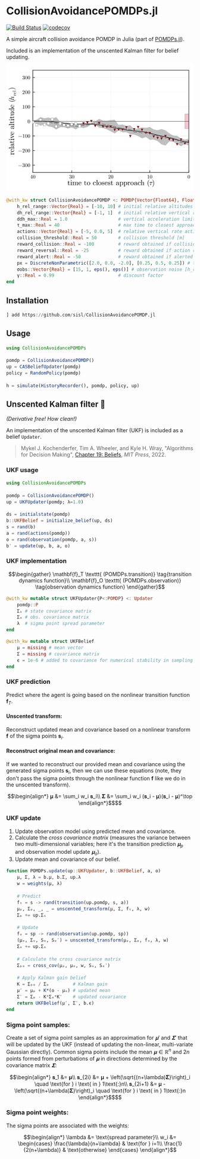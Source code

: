 # CollisionAvoidancePOMDPs.jl

[![Build Status](https://github.com/sisl/CollisionAvoidancePOMDPs.jl/actions/workflows/CI.yml/badge.svg)](https://github.com/sisl/CollisionAvoidancePOMDPs.jl/actions/workflows/CI.yml)
[![codecov](https://codecov.io/gh/sisl/CollisionAvoidancePOMDPs.jl/branch/main/graph/badge.svg)](https://codecov.io/gh/sisl/CollisionAvoidancePOMDPs.jl)


A simple aircraft collision avoidance POMDP in Julia (part of [POMDPs.jl](https://github.com/JuliaPOMDP/POMDPs.jl)).

Included is an implementation of the unscented Kalman filter for belief updating.

<p align="center">
    <img src="./img/cas.svg">
</p>

```julia
@with_kw struct CollisionAvoidancePOMDP <: POMDP{Vector{Float64}, Float64, Vector{Float64}}
    h_rel_range::Vector{Real} = [-10, 10] # initial relative altitudes [m]
    dh_rel_range::Vector{Real} = [-1, 1]  # initial relative vertical rates [m²]
    ddh_max::Real = 1.0                   # vertical acceleration limit [m/s²]
    τ_max::Real = 40                      # max time to closest approach [s]
    actions::Vector{Real} = [-5, 0.0, 5]  # relative vertical rate actions [m/s²]
    collision_threshold::Real = 50        # collision threshold [m]
    reward_collision::Real = -100         # reward obtained if collision occurs
    reward_reversal::Real = -25           # reward obtained if action reverses direction (e.g., from +5 to -5)
    reward_alert::Real = -50              # reward obtained if alerted (i.e., non-zero vertical rates)
    px = DiscreteNonParametric([2.0, 0.0, -2.0], [0.25, 0.5, 0.25]) # transition noise on relative vertical rate [m/s²]
    σobs::Vector{Real} = [15, 1, eps(), eps()] # observation noise [h_rel, dh_rel, a_prev, τ]
    γ::Real = 0.99                        # discount factor
end
```

## Installation
```julia
] add https://github.com/sisl/CollisionAvoidancePOMDP.jl
```

## Usage
```julia
using CollisionAvoidancePOMDPs

pomdp = CollisionAvoidancePOMDP()
up = CASBeliefUpdater(pomdp)
policy = RandomPolicy(pomdp)

h = simulate(HistoryRecorder(), pomdp, policy, up)
```

## Unscented Kalman filter 🧼
_(Derivative free! How clean!)_

An implementation of the unscented Kalman filter (UKF) is included as a belief `Updater`.

> Mykel J. Kochenderfer, Tim A. Wheeler, and Kyle H. Wray, "Algorithms for Decision Making", [Chapter 19: Beliefs](https://algorithmsbook.com/files/chapter-19.pdf), _MIT Press_, 2022.

### UKF usage

```julia
using CollisionAvoidancePOMDPs

pomdp = CollisionAvoidancePOMDP()
up = UKFUpdater(pomdp; λ=1.0)

ds = initialstate(pomdp)
b::UKFBelief = initialize_belief(up, ds)
s = rand(b)
a = rand(actions(pomdp))
o = rand(observation(pomdp, a, s))
b′ = update(up, b, a, o)
```

### UKF implementation

```math
\begin{gather}
\mathbf{f}_T \texttt{ (POMDPs.transition)} \tag{transition dynamics function}\\
\mathbf{f}_O \texttt{ (POMDPs.observation)} \tag{observation dynamics function}
\end{gather}
```

```julia
@with_kw mutable struct UKFUpdater{P<:POMDP} <: Updater
    pomdp::P
    Σₛ # state covariance matrix
    Σₒ # obs. covariance matrix
    λ  # sigma point spread parameter
end
```

```julia
@with_kw mutable struct UKFBelief
    μ = missing # mean vector
    Σ = missing # covariance matrix
    ϵ = 1e-6 # added to covariance for numerical stability in sampling
end
```

### UKF prediction

Predict where the agent is going based on the nonlinear transition function $\mathbf{f}_T$.

#### Unscented transform:
Reconstruct updated mean and covariance based on a nonlinear transform $\mathbf{f}$ of the sigma points $\mathbf{s}_i$.

#### Reconstruct original mean and covariance:
If we wanted to reconstruct our provided mean and covariance using the generated sigma points $\mathbf{s}_i$, then we can use these equations (note, they don't pass the sigma points through the nonlinear function $\mathbf{f}$ like we do in the unscented transform).

```math
\begin{align*}
𝛍 &= \sum_i w_i 𝐬_i\\
𝚺 &= \sum_i w_i (𝐬_i - 𝛍)(𝐬_i - 𝛍)^\top
\end{align*}$$
```

### UKF update

1. Update observation model using predicted mean and covariance.
2. Calculate the _cross covariance matrix_ (measures the variance between two multi-dimensional variables; here it's the transition prediction $𝛍_p$ and observation model update $𝛍_o$).
3. Update mean and covariance of our belief.
```julia
function POMDPs.update(up::UKFUpdater, b::UKFBelief, a, o)
    μ, Σ, λ = b.μ, b.Σ, up.λ
    w = weights(μ, λ)

    # Predict
    fₜ = s -> rand(transition(up.pomdp, s, a))
    μₚ, Σₚ, _, _ = unscented_transform(μ, Σ, fₜ, λ, w)
    Σₚ += up.Σₛ

    # Update
    fₒ = sp -> rand(observation(up.pomdp, sp))
    (μₒ, Σₒ, Sₒ, Sₒ′) = unscented_transform(μₚ, Σₚ, fₒ, λ, w)
    Σₒ += up.Σₒ

    # Calculate the cross covariance matrix
    Σₚₒ = cross_cov(μₚ, μₒ, w, Sₒ, Sₒ′)

    # Apply Kalman gain belief
    K = Σₚₒ / Σₒ         # Kalman gain
    μ′ = μₚ + K*(o - μₒ) # updated mean
    Σ′ = Σₚ - K*Σₒ*K'    # updated covariance
    return UKFBelief(μ′, Σ′, b.ϵ)
end
```

### Sigma point samples:

Create a set of sigma point samples as an approximation for $𝛍′$ and $𝚺′$ that will be updated by the UKF (instead of updating the non-linear, multi-variate Gaussian directly). Common sigma points include the mean $𝛍 \in \mathbb{R}^n$ and $2n$ points formed from perturbations of $𝛍$ in directions determined by the covariance matrix $𝚺$:

```math
\begin{align*}
𝐬_1 &= 𝛍\\
𝐬_{2i} &= 𝛍 + \left(\sqrt{(n+\lambda)𝚺}\right)_i \quad \text{for } i \text{ in } 1\text{:}n\\
𝐬_{2i+1} &= 𝛍 - \left(\sqrt{(n+\lambda)𝚺}\right)_i \quad \text{for } i \text{ in } 1\text{:}n
\end{align*}$$
```

### Sigma point weights:

The sigma points are associated with the weights:

```math
\begin{align*}
\lambda &= \text{spread parameter}\\
w_i &= \begin{cases}
\frac{\lambda}{n+\lambda} & \text{for } i=1\\
\frac{1}{2(n+\lambda)} & \text{otherwise}
\end{cases}
\end{align*}
```
